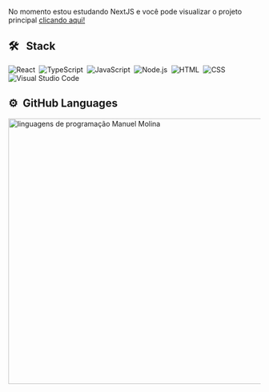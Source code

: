 
No momento estou estudando NextJS e você pode visualizar o projeto principal [clicando aqui!](https://searches-nextjs-project.vercel.app/) 

## 🛠 &nbsp; Stack
![React](https://img.shields.io/badge/-React-05122A?style=flat&logo=react)&nbsp;
![TypeScript](https://img.shields.io/badge/-Typescript-05122A?style=flat&logo=typescript)&nbsp;
![JavaScript](https://img.shields.io/badge/-JavaScript-05122A?style=flat&logo=javascript)&nbsp;
![Node.js](https://img.shields.io/badge/-Node.js-05122A?style=flat&logo=node.js)&nbsp;
![HTML](https://img.shields.io/badge/-HTML-05122A?style=flat&logo=HTML5)&nbsp;
![CSS](https://img.shields.io/badge/-CSS-05122A?style=flat&logo=CSS3&logoColor=1572B6)&nbsp;
![Visual Studio Code](https://img.shields.io/badge/-Visual%20Studio%20Code-05122A?style=flat&logo=visual-studio-code&logoColor=007ACC)&nbsp;


## ⚙️ &nbsp;GitHub Languages

<p align="left">
  
<img width="530em" src="https://github-readme-stats.vercel.app/api/top-langs/?username=ManuelMolina02&layout=compact&theme=vision-friendly-dark" alt="linguagens de programação Manuel Molina"/>
</p>
